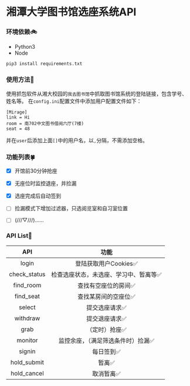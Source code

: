 # 湘潭大学图书馆选座系统API

### 环境依赖🚲
- Python3
- Node
```shell
pip3 install requirements.txt
```


### 使用方法📘

使用抓包软件从湘大校园的`我去图书馆`中抓取图书馆系统的登陆链接，包含学号、姓名等。
在`config.ini`配置文件中添加用户配置文件如下：
```
[Mirage]
link = Hi
room = 南702中文图书借阅六厅(7楼)
seat = 48
```
并在`user`后添加上面`[]`中的用户名，以`,`分隔，不需添加空格。

### 功能列表🍀
- [x] 开馆前30分钟抢座
- [x] 无座位时监控退座，并捡漏
- [x] 选座完成后自动签到           
- [ ] 捡漏模式下增加过滤器，只选阅览室和自习室位置
- [ ] (///▽///)……


### API List🚀

|     API      |         功能          |
|:------------:|:-------------------:|
|    login     |   登陆获取用户Cookies✅    |
| check_status | 检查选座状态，未选座、学习中、暂离等✅ |
|  find_room   |     查找有空座位的房间✅      |
|  find_seat   |     查找某房间的空座位✅      |
|    select    |       提交选座请求✅       |
|   withdraw   |       提交退座请求✅       |
|     grab     |       （定时）抢座✅       |
|   monitor    |  监控余座，（满足筛选条件时）捡漏✅  |
|    signin    |        每日签到✅        |
| hold_submit  |         暂离✅         |
| hold_cancel  |        取消暂离✅        |

